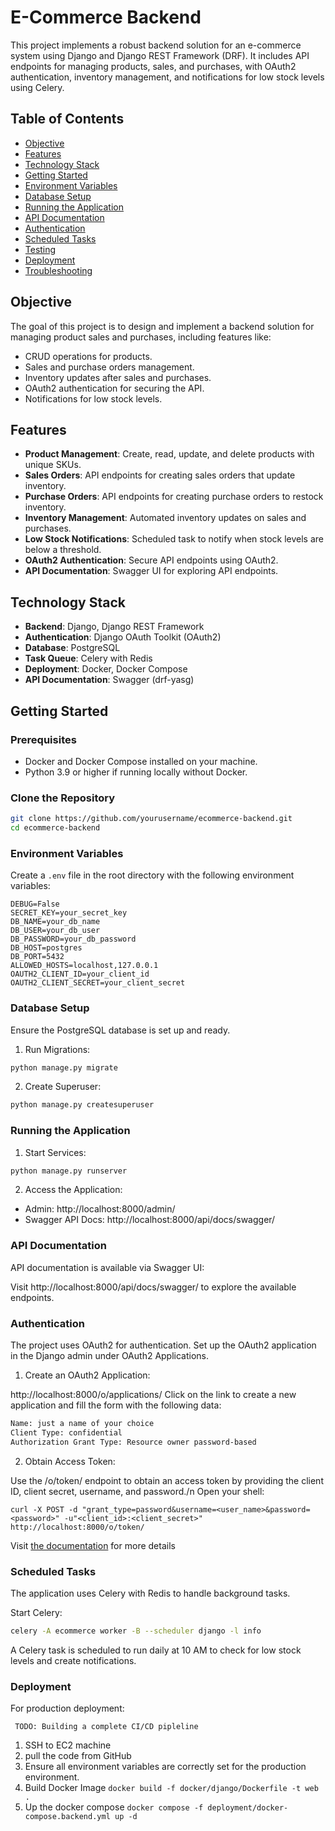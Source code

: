 # E-Commerce Backend

This project implements a robust backend solution for an e-commerce system using Django and Django REST Framework (DRF). 
It includes API endpoints for managing products, sales, and purchases, with OAuth2 authentication, 
inventory management, and notifications for low stock levels using Celery.

## Table of Contents

- [Objective](#objective)
- [Features](#features)
- [Technology Stack](#technology-stack)
- [Getting Started](#getting-started)
- [Environment Variables](#environment-variables)
- [Database Setup](#database-setup)
- [Running the Application](#running-the-application)
- [API Documentation](#api-documentation)
- [Authentication](#authentication)
- [Scheduled Tasks](#scheduled-tasks)
- [Testing](#testing)
- [Deployment](#deployment)
- [Troubleshooting](#troubleshooting)

## Objective

The goal of this project is to design and implement a backend solution for managing product sales and purchases, including features like:
- CRUD operations for products.
- Sales and purchase orders management.
- Inventory updates after sales and purchases.
- OAuth2 authentication for securing the API.
- Notifications for low stock levels.

## Features

- **Product Management**: Create, read, update, and delete products with unique SKUs.
- **Sales Orders**: API endpoints for creating sales orders that update inventory.
- **Purchase Orders**: API endpoints for creating purchase orders to restock inventory.
- **Inventory Management**: Automated inventory updates on sales and purchases.
- **Low Stock Notifications**: Scheduled task to notify when stock levels are below a threshold.
- **OAuth2 Authentication**: Secure API endpoints using OAuth2.
- **API Documentation**: Swagger UI for exploring API endpoints.

## Technology Stack

- **Backend**: Django, Django REST Framework
- **Authentication**: Django OAuth Toolkit (OAuth2)
- **Database**: PostgreSQL
- **Task Queue**: Celery with Redis
- **Deployment**: Docker, Docker Compose
- **API Documentation**: Swagger (drf-yasg)

## Getting Started

### Prerequisites

- Docker and Docker Compose installed on your machine.
- Python 3.9 or higher if running locally without Docker.

### Clone the Repository

```bash
git clone https://github.com/yourusername/ecommerce-backend.git
cd ecommerce-backend
```

### Environment Variables
Create a `.env` file in the root directory with the following environment variables:

```
DEBUG=False
SECRET_KEY=your_secret_key
DB_NAME=your_db_name
DB_USER=your_db_user
DB_PASSWORD=your_db_password
DB_HOST=postgres
DB_PORT=5432
ALLOWED_HOSTS=localhost,127.0.0.1
OAUTH2_CLIENT_ID=your_client_id
OAUTH2_CLIENT_SECRET=your_client_secret
```

### Database Setup
Ensure the PostgreSQL database is set up and ready. 
1. Run Migrations:
``` bash
python manage.py migrate
```

2. Create Superuser:
``` bash
python manage.py createsuperuser
```

### Running the Application

1. Start Services:
```bash
python manage.py runserver
```

2. Access the Application:
* Admin: http://localhost:8000/admin/
* Swagger API Docs: http://localhost:8000/api/docs/swagger/

### API Documentation
API documentation is available via Swagger UI:

Visit http://localhost:8000/api/docs/swagger/ to explore the available endpoints.


### Authentication
The project uses OAuth2 for authentication. Set up the OAuth2 application in the Django admin under OAuth2 Applications.

1. Create an OAuth2 Application:

http://localhost:8000/o/applications/
Click on the link to create a new application and fill the form with the following data:
```bash
Name: just a name of your choice
Client Type: confidential
Authorization Grant Type: Resource owner password-based
```

2. Obtain Access Token:

Use the /o/token/ endpoint to obtain an access token by providing the client ID, client secret, username, and password./n
Open your shell:
```shell
curl -X POST -d "grant_type=password&username=<user_name>&password=<password>" -u"<client_id>:<client_secret>" http://localhost:8000/o/token/
```

Visit [the documentation](https://django-oauth-toolkit.readthedocs.io/en/latest/rest-framework/getting_started.html) for more details


### Scheduled Tasks
The application uses Celery with Redis to handle background tasks.

Start Celery:
```bash
celery -A ecommerce worker -B --scheduler django -l info
```

A Celery task is scheduled to run daily at 10 AM to check for low stock levels and create notifications.



### Deployment
For production deployment:

``` TODO: Building a complete CI/CD pipleline```

1. SSH to EC2 machine
2. pull the code from GitHub
3. Ensure all environment variables are correctly set for the production environment.
4. Build Docker Image ```docker build -f docker/django/Dockerfile -t web .```
5. Up the docker compose ```docker compose -f deployment/docker-compose.backend.yml up -d```
